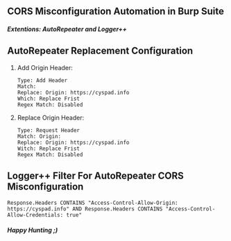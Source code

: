 ## CORS Misconfiguration Automation in Burp Suite 
#### <em>Extentions: AutoRepeater and Logger++</em>


## AutoRepeater Replacement Configuration 
1) Add Origin Header:

    ```
    Type: Add Header
    Match: 
    Replace: Origin: https://cyspad.info
    Which: Replace Frist
    Regex Match: Disabled
    ```
    
2) Replace Origin Header:

    ```
    Type: Request Header
    Match: Origin:
    Replace: Origin: https://cyspad.info
    Witch: Replace Frist
    Regex Match: Disabled
    ```
    
## Logger++ Filter For AutoRepeater CORS Misconfiguration

    Response.Headers CONTAINS "Access-Control-Allow-Origin: https://cyspad.info" AND Response.Headers CONTAINS "Access-Control-Allow-Credentials: true"
    

<h4><em>Happy Hunting ;) </em><h4>
